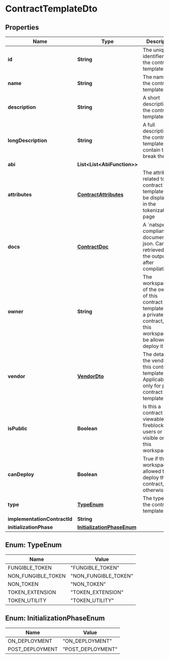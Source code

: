 

# ContractTemplateDto


## Properties

| Name | Type | Description | Notes |
|------------ | ------------- | ------------- | -------------|
|**id** | **String** | The unique identifier of the contract template |  |
|**name** | **String** | The name of the contract template |  |
|**description** | **String** | A short description of the contract template |  |
|**longDescription** | **String** | A full description of the contract template. May contain   to break the lines |  [optional] |
|**abi** | **List&lt;List&lt;AbiFunction&gt;&gt;** |  |  |
|**attributes** | [**ContractAttributes**](ContractAttributes.md) | The attributes related to this contract template. It will be displayed in the tokenization page |  [optional] |
|**docs** | [**ContractDoc**](ContractDoc.md) | A &#x60;natspec&#x60; compliant documentation json. Can be retrieved from the output json after compilation |  [optional] |
|**owner** | **String** | The workspace id of the owner of this contract template. If it&#39;s a private contract, only this workspace will be allowed to deploy it |  [optional] |
|**vendor** | [**VendorDto**](VendorDto.md) | The details of the vendor of this contract template. Applicable only for public contract templates |  [optional] |
|**isPublic** | **Boolean** | Is this a contract that is viewable by all fireblocks&#39;s users or is it visible only for this workspace |  |
|**canDeploy** | **Boolean** | True if the workspace allowed to deploy this contract, false otherwise |  [optional] |
|**type** | [**TypeEnum**](#TypeEnum) | The type of the contract template |  [optional] |
|**implementationContractId** | **String** |  |  [optional] |
|**initializationPhase** | [**InitializationPhaseEnum**](#InitializationPhaseEnum) |  |  |



## Enum: TypeEnum

| Name | Value |
|---- | -----|
| FUNGIBLE_TOKEN | &quot;FUNGIBLE_TOKEN&quot; |
| NON_FUNGIBLE_TOKEN | &quot;NON_FUNGIBLE_TOKEN&quot; |
| NON_TOKEN | &quot;NON_TOKEN&quot; |
| TOKEN_EXTENSION | &quot;TOKEN_EXTENSION&quot; |
| TOKEN_UTILITY | &quot;TOKEN_UTILITY&quot; |



## Enum: InitializationPhaseEnum

| Name | Value |
|---- | -----|
| ON_DEPLOYMENT | &quot;ON_DEPLOYMENT&quot; |
| POST_DEPLOYMENT | &quot;POST_DEPLOYMENT&quot; |




